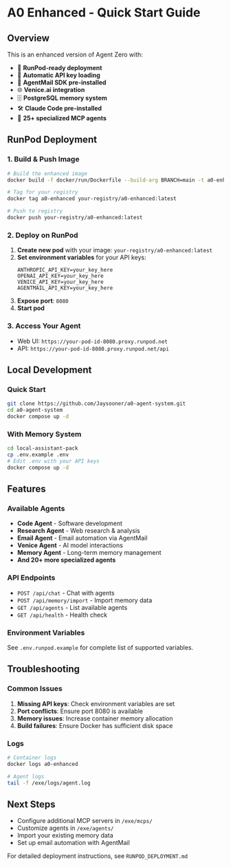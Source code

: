 # A0 Enhanced - Quick Start Guide

## Overview
This is an enhanced version of Agent Zero with:
- 🚀 **RunPod-ready deployment**
- 🔑 **Automatic API key loading**
- 📧 **AgentMail SDK pre-installed** 
- 🌐 **Venice.ai integration**
- 🗄️ **PostgreSQL memory system**
- 🛠️ **Claude Code pre-installed**
- 🔧 **25+ specialized MCP agents**

## RunPod Deployment

### 1. Build & Push Image
```bash
# Build the enhanced image
docker build -f docker/run/Dockerfile --build-arg BRANCH=main -t a0-enhanced .

# Tag for your registry
docker tag a0-enhanced your-registry/a0-enhanced:latest

# Push to registry
docker push your-registry/a0-enhanced:latest
```

### 2. Deploy on RunPod
1. **Create new pod** with your image: `your-registry/a0-enhanced:latest`
2. **Set environment variables** for your API keys:
   ```
   ANTHROPIC_API_KEY=your_key_here
   OPENAI_API_KEY=your_key_here
   VENICE_API_KEY=your_key_here
   AGENTMAIL_API_KEY=your_key_here
   ```
3. **Expose port**: `8080`
4. **Start pod**

### 3. Access Your Agent
- Web UI: `https://your-pod-id-8080.proxy.runpod.net`
- API: `https://your-pod-id-8080.proxy.runpod.net/api`

## Local Development

### Quick Start
```bash
git clone https://github.com/Jaysooner/a0-agent-system.git
cd a0-agent-system
docker compose up -d
```

### With Memory System
```bash
cd local-assistant-pack
cp .env.example .env
# Edit .env with your API keys
docker compose up -d
```

## Features

### Available Agents
- **Code Agent** - Software development
- **Research Agent** - Web research & analysis  
- **Email Agent** - Email automation via AgentMail
- **Venice Agent** - AI model interactions
- **Memory Agent** - Long-term memory management
- **And 20+ more specialized agents**

### API Endpoints
- `POST /api/chat` - Chat with agents
- `POST /api/memory/import` - Import memory data
- `GET /api/agents` - List available agents
- `GET /api/health` - Health check

### Environment Variables
See `.env.runpod.example` for complete list of supported variables.

## Troubleshooting

### Common Issues
1. **Missing API keys**: Check environment variables are set
2. **Port conflicts**: Ensure port 8080 is available
3. **Memory issues**: Increase container memory allocation
4. **Build failures**: Ensure Docker has sufficient disk space

### Logs
```bash
# Container logs
docker logs a0-enhanced

# Agent logs
tail -f /exe/logs/agent.log
```

## Next Steps
- Configure additional MCP servers in `/exe/mcps/`
- Customize agents in `/exe/agents/`
- Import your existing memory data
- Set up email automation with AgentMail

For detailed deployment instructions, see `RUNPOD_DEPLOYMENT.md`